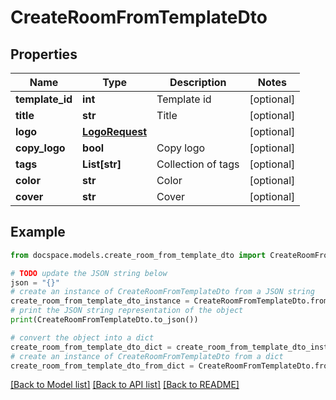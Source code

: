 # CreateRoomFromTemplateDto


## Properties

Name | Type | Description | Notes
------------ | ------------- | ------------- | -------------
**template_id** | **int** | Template id | [optional] 
**title** | **str** | Title | [optional] 
**logo** | [**LogoRequest**](LogoRequest.md) |  | [optional] 
**copy_logo** | **bool** | Copy logo | [optional] 
**tags** | **List[str]** | Collection of tags | [optional] 
**color** | **str** | Color | [optional] 
**cover** | **str** | Cover | [optional] 

## Example

```python
from docspace.models.create_room_from_template_dto import CreateRoomFromTemplateDto

# TODO update the JSON string below
json = "{}"
# create an instance of CreateRoomFromTemplateDto from a JSON string
create_room_from_template_dto_instance = CreateRoomFromTemplateDto.from_json(json)
# print the JSON string representation of the object
print(CreateRoomFromTemplateDto.to_json())

# convert the object into a dict
create_room_from_template_dto_dict = create_room_from_template_dto_instance.to_dict()
# create an instance of CreateRoomFromTemplateDto from a dict
create_room_from_template_dto_from_dict = CreateRoomFromTemplateDto.from_dict(create_room_from_template_dto_dict)
```
[[Back to Model list]](../README.md#documentation-for-models) [[Back to API list]](../README.md#documentation-for-api-endpoints) [[Back to README]](../README.md)


